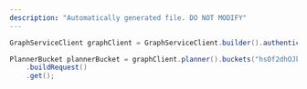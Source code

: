 ```yaml
---
description: "Automatically generated file. DO NOT MODIFY"
---
```

<!-- markdownlint-disable MD041 -->

```java
GraphServiceClient graphClient = GraphServiceClient.builder().authenticationProvider( authProvider ).buildClient();

PlannerBucket plannerBucket = graphClient.planner().buckets("hsOf2dhOJkqyYYZEtdzDe2QAIUCR")
    .buildRequest()
    .get();
```
